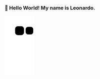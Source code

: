 ### 👋 Hello World! My name is Leonardo. 

![Snake animation](https://github.com/LeonardoCCipriano/leonardoCCipriano/blob/output/github-contribution-grid-snake.svg)


